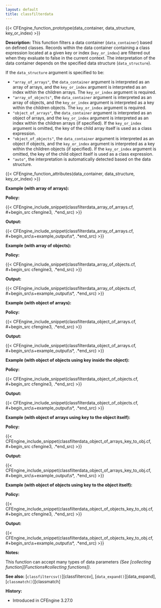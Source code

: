 ```yaml
---
layout: default
title: classfilterdata
---
```


{{< CFEngine_function_prototype(data_container, data_structure, key_or_index) >}}

**Description:**
This function filters a data container (`data_container`) based on defined
classes. Records within the data container containing a class expression located
at a given key or index (`key_or_index`) are filtered out when they evaluate to
false in the current context. The interpretation of the data container depends
on the specified data structure (`data_structure`).

If the `data_structure` argument is specified to be:

- `"array_of_arrays"`, the `data_container` argument is interpreted as an array
  of arrays, and the `key_or_index` argument is interpreted as an index within
  the children arrays. The `key_or_index` argument is required.
- `"array_of_objects"`, the `data_container` argument is interpreted as an array
  of objects, and the `key_or_index` argument is interpreted as a key within the
  children objects. The `key_or_index` argument is required.
- `"object_of_arrays"`, the `data_container` argument is interpreted as an object
  of arrays, and the `key_or_index` argument is interpreted as an index within
  the children arrays (if specified). If the `key_or_index` argument is omitted,
  the key of the child array itself is used as a class expression.
- `"object_of_objects"`, the `data_container` argument is interpreted as an object
  if objects, and the `key_or_index` argument is interpreted as a key within the
  children objects (if specified). If the `key_or_index` argument is omitted, the
  key of the child object itself is used as a class expression.
- `"auto"`, the interpretation is automatically detected based on the data
  structure.

{{< CFEngine_function_attributes(data_container, data_structure, key_or_index) >}}

**Example (with array of arrays):**

**Policy:**

{{< CFEngine_include_snippet(classfilterdata_array_of_arrays.cf, #\+begin_src cfengine3, .*end_src) >}}

**Output:**

{{< CFEngine_include_snippet(classfilterdata_array_of_arrays.cf, #\+begin_src\s+example_output\s*, .*end_src) >}}

**Example (with array of objects):**

**Policy:**

{{< CFEngine_include_snippet(classfilterdata_array_of_objects.cf, #\+begin_src cfengine3, .*end_src) >}}

**Output:**

{{< CFEngine_include_snippet(classfilterdata_array_of_objects.cf, #\+begin_src\s+example_output\s*, .*end_src) >}}

**Example (with object of arrays):**

**Policy:**

{{< CFEngine_include_snippet(classfilterdata_object_of_arrays.cf, #\+begin_src cfengine3, .*end_src) >}}

**Output:**

{{< CFEngine_include_snippet(classfilterdata_object_of_arrays.cf, #\+begin_src\s+example_output\s*, .*end_src) >}}

**Example (with object of objects using key inside the object):**

**Policy:**

{{< CFEngine_include_snippet(classfilterdata_object_of_objects.cf, #\+begin_src cfengine3, .*end_src) >}}

**Output:**

{{< CFEngine_include_snippet(classfilterdata_object_of_objects.cf, #\+begin_src\s+example_output\s*, .*end_src) >}}

**Example (with object of arrays using key to the object itself):**

**Policy:**

{{< CFEngine_include_snippet(classfilterdata_object_of_arrays_key_to_obj.cf, #\+begin_src cfengine3, .*end_src) >}}

**Output:**

{{< CFEngine_include_snippet(classfilterdata_object_of_arrays_key_to_obj.cf, #\+begin_src\s+example_output\s*, .*end_src) >}}

**Example (with object of objects using key to the object itself):**

**Policy:**

{{< CFEngine_include_snippet(classfilterdata_object_of_objects_key_to_obj.cf, #\+begin_src cfengine3, .*end_src) >}}

**Output:**

{{< CFEngine_include_snippet(classfilterdata_object_of_objects_key_to_obj.cf, #\+begin_src\s+example_output\s*, .*end_src) >}}

**Notes:**

This function can accept many types of data parameters _(See [collecting function][Functions#collecting functions])_.

**See also:** [`classfiltercsv()`][classfiltercsv], [`data_expand()`][data_expand], [`classmatch()`][classmatch]

**History:**

- Introduced in CFEngine 3.27.0
